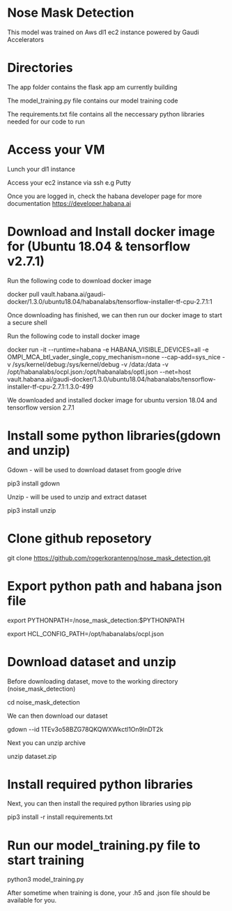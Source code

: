 # Nose Mask Detection
This model was trained on Aws dl1 ec2 instance powered by Gaudi Accelerators

# Directories

The app folder contains the flask app am currently building

The model_training.py file contains our model training code

The requirements.txt file contains all the neccessary python libraries needed for our code to run

# Access your VM
Lunch your dl1 instance

Access your ec2 instance via ssh e.g Putty

Once you are logged in, check the habana developer page for more documentation https://developer.habana.ai

# Download and Install docker image for (Ubuntu 18.04 & tensorflow v2.7.1)
Run the following code to download docker image

docker pull vault.habana.ai/gaudi-docker/1.3.0/ubuntu18.04/habanalabs/tensorflow-installer-tf-cpu-2.7.1:1

Once downloading has finished, we can then run our docker image to start a secure shell

Run the following code to install docker image

docker run -it --runtime=habana -e HABANA_VISIBLE_DEVICES=all -e OMPI_MCA_btl_vader_single_copy_mechanism=none --cap-add=sys_nice -v /sys/kernel/debug:/sys/kernel/debug -v /data:/data -v /opt/habanalabs/ocpl.json:/opt/habanalabs/optl.json --net=host vault.habana.ai/gaudi-docker/1.3.0/ubuntu18.04/habanalabs/tensorflow-installer-tf-cpu-2.7.1:1.3.0-499

We downloaded and installed docker image for ubuntu version 18.04 and tensorflow version 2.7.1

# Install some python libraries(gdown and unzip)

Gdown - will be used to download dataset from google drive

pip3 install gdown

Unzip - will be used to unzip and extract dataset

pip3 install unzip

# Clone github reposetory

git clone https://github.com/rogerkorantenng/nose_mask_detection.git

# Export python path and habana json file

export PYTHONPATH=/nose_mask_detection:$PYTHONPATH

export HCL_CONFIG_PATH=/opt/habanalabs/ocpl.json

# Download dataset and unzip

Before downloading dataset, move to the working directory (noise_mask_detection)

cd noise_mask_detection

We can then download our dataset

gdown --id 1TEv3o58BZG78QKQWXWkctl1On9lnDT2k

Next you can unzip archive

unzip dataset.zip

# Install required python libraries

Next, you can then install the required python libraries using pip

pip3 install -r install requirements.txt

# Run our model_training.py file to start training

python3 model_training.py

After sometime when training is done, your .h5 and .json file should be available for you.
  
